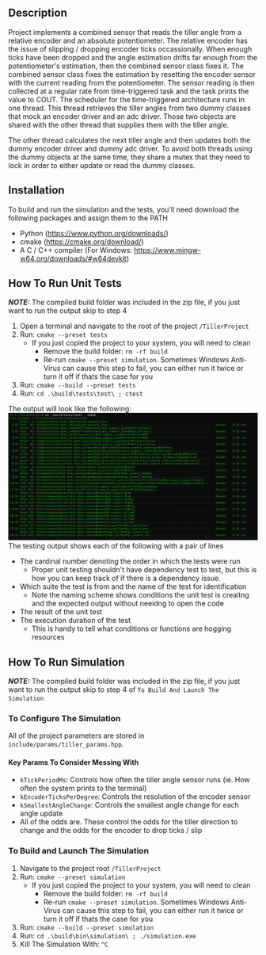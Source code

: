 ## Description
Project implements a combined sensor that reads the tiller angle from a relative encoder and an absolute potentiometer. The relative encoder has the issue of slipping / dropping encoder ticks occassionally. When enough ticks have been dropped and the angle estimation drifts far enough from the potentiometer's estimation, then the combined sensor class fixes it. The combined sensor class fixes the estimation by resetting the encoder sensor with the current reading from the potentiometer. The sensor reading is then collected at a regular rate from time-triggered task and the task prints the value to COUT. The scheduler for the time-triggered architecture runs in one thread. This thread retrieves the tiller angles from two dummy classes that mock an encoder driver and an adc driver. Those two objects are shared with the other thread that supplies them with the tiller angle.

The other thread calculates the next tiller angle and then updates both the dummy encoder driver and dummy adc driver. To avoid both threads using the dummy objects at the same time, they share a mutex that they need to lock in order to either update or read the dummy classes.

## Installation
To build and run the simulation and the tests, you'll need download the following packages and assign them to the PATH
- Python (https://www.python.org/downloads/)
- cmake (https://cmake.org/download/)
- A C / C++ compiler (For Windows: https://www.mingw-w64.org/downloads/#w64devkit)

## How To Run Unit Tests
**_NOTE:_** The compiled build folder was included in the zip file, if you just want to run the output skip to step 4
1. Open a terminal and navigate to the root of the project `/TillerProject`
2. Run: `cmake --preset tests`
   - If you just copied the project to your system, you will need to clean
       - Remove the build folder: `rm -rf build`
       - Re-run `cmake --preset simulation`. Sometimes Windows Anti-Virus can cause this step to fail, you can either run it twice or turn it off if thats the case for you
3. Run: `cmake --build --preset tests`
4. Run: `cd .\build\tests\test\ ; ctest`

The output will look like the following:
![alt text](image.png)
The testing output shows each of the following with a pair of lines
- The cardinal number denoting the order in which the tests were run
  - Proper unit testing shouldn't have dependency test to test, but this is how you can keep track of if there is a dependency issue.
- Which suite the test is from and the name of the test for identification
  - Note the naming scheme shows conditions the unit test is creaitng and the expected output without neeidng to open the code
- The result of the unit test
- The execution duration of the test 
  - This is handy to tell what conditions or functions are hogging resources

## How To Run Simulation
**_NOTE:_** The compiled build folder was included in the zip file, if you just want to run the output skip to step 4 of `To Build And Launch The Simulation`
### To Configure The Simulation
All of the project parameters are stored in `include/params/tiller_params.hpp`. 
#### Key Params To Consider Messing With
- `kTickPeriodMs`: Controls how often the tiller angle sensor runs (ie. How often the system prints to the terminal)
- `kEncoderTicksPerDegree`: Controls the resolution of the encoder sensor
- `kSmallestAngleChange`: Controls the smallest angle change for each angle update
- All of the odds are. These control the odds for the tiller direction to change and the odds for the encoder to drop ticks / slip

### To Build and Launch The Simulation
1. Navigate to the project root `/TillerProject`
2. Run: `cmake --preset simulation`
     - If you just copied the project to your system, you will need to clean
        - Remove the build folder: `rm -rf build`
        - Re-run `cmake --preset simulation`. Sometimes Windows Anti-Virus can cause this step to fail, you can either run it twice or turn it off if thats the case for you
3. Run: `cmake --build --preset simulation`
4. Run: `cd .\build\bin\simulation\ ; ./simulation.exe`
5. Kill The Simulation With: `^C`
